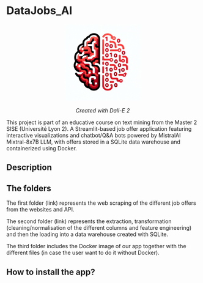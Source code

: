 # DataJobs_AI
<p align="center">
<img src="/Images/logo_dalle.png" width="200" height="200">
</p>
<p align="center">
  <i>Created with Dall-E 2</i>
</p>
This project is part of an educative course on text mining from the Master 2 SISE (Université Lyon 2). A Streamlit-based job offer application featuring interactive visualizations and chatbot/Q&amp;A bots powered by MistralAI Mixtral-8x7B LLM, with offers stored in a SQLite data warehouse and containerized using Docker.

## Description
## The folders

The first folder (link) represents the web scraping of the different job offers from the websites and API.

The second folder (link) represents the extraction, transformation (cleaning/normalisation of the different columns and feature engineering) and then the loading into a data warehouse created with SQLite. 

The third folder includes the Docker image of our app together with the different files (in case the user want to do it without Docker).

## How to install the app? 

